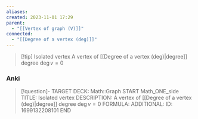 ```yaml
---
aliases: 
created: 2023-11-01 17:29
parent:
  - "[[Vertex of graph (V)]]"
connected:
  - "[[Degree of a vertex (deg)]]"
---
```


> [!tip] Isolated vertex
> A vertex of [[Degree of a vertex (deg)|degree]] degree $\deg v = 0$

### Anki
> [!question]-
TARGET DECK: Math::Graph
START
Math_ONE_side
TITLE: Isolated vertex
DESCRIPTION: A vertex of [[Degree of a vertex (deg)|degree]] degree $\deg v = 0$
FORMULA: 
ADDITIONAL:
ID: 1699132208101
END













